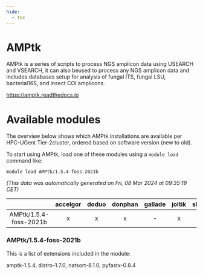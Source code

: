 ```yaml
---
hide:
  - toc
---
```


AMPtk
=====


AMPtk is a series of scripts to process NGS amplicon data using USEARCH and VSEARCH, it can also beused to process any NGS amplicon data and includes databases setup for analysis of fungal ITS, fungal LSU, bacterial16S, and insect COI amplicons.

https://amptk.readthedocs.io
# Available modules


The overview below shows which AMPtk installations are available per HPC-UGent Tier-2cluster, ordered based on software version (new to old).

To start using AMPtk, load one of these modules using a `module load` command like:

```shell
module load AMPtk/1.5.4-foss-2021b
```

*(This data was automatically generated on Fri, 08 Mar 2024 at 09:35:19 CET)*  

| |accelgor|doduo|donphan|gallade|joltik|skitty|
| :---: | :---: | :---: | :---: | :---: | :---: | :---: |
|AMPtk/1.5.4-foss-2021b|x|x|x|-|x|x|


### AMPtk/1.5.4-foss-2021b

This is a list of extensions included in the module:

amptk-1.5.4, distro-1.7.0, natsort-8.1.0, pyfastx-0.8.4
